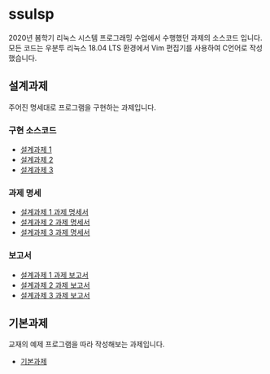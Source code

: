 # ssulsp
2020년 봄학기 리눅스 시스템 프로그래밍 수업에서 수행했던 과제의 소스코드 입니다.  
모든 코드는 우분투 리눅스 18.04 LTS 환경에서 Vim 편집기를 사용하여 C언어로 작성했습니다.

## 설계과제

주어진 명세대로 프로그램을 구현하는 과제입니다.

### 구현 소스코드
* [설계과제 1](./설계과제/project1)
* [설계과제 2](./설계과제/project2)
* [설계과제 3](./설계과제/project3)

### 과제 명세
* [설계과제 1 과제 명세서](./설계과제/project1/2020_Spring_LSP_Project%231.pdf)
* [설계과제 2 과제 명세서](./설계과제/project2/2020_Spring_LSP_Project%232.pdf)
* [설계과제 3 과제 명세서](./설계과제/project3/2020_Spring_LSP_Project%233.pdf)

### 보고서
* [설계과제 1 과제 보고서](./설계과제/project1/설계과제1%20보고서.pdf)
* [설계과제 2 과제 보고서](./설계과제/project2/설계과제2%20보고서.pdf)
* [설계과제 3 과제 보고서](./설계과제/project3/설계과제3%20보고서.pdf)

## 기본과제

교재의 예제 프로그램을 따라 작성해보는 과제입니다.

* [기본과제](./기본과제)

